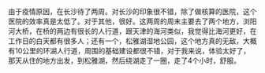 由于疫情原因，在长沙待了两周。对长沙的印象很不错，除了做核算的医院，这个医院的效率真是太低了。对于其他，很好。这两周的周末主要去了两个地方，浏阳河大桥，在桥的两边有很长的人行道，跟天津的海河类似，我觉得比海河更好，在工作日的白天都有很多人；还有一个，松雅湖湿地公园，这个地方真的无敌，大概有10公里的环湖人行道，周围的基础建设都很不错，对于我来说，体验太好了，那天从住的地方出发，到松雅湖，然后绕湖走了一圈，走了4个小时，舒服。
